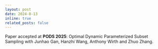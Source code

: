 ```yaml
---
layout: post
date: 2024-8-13
inline: true
related_posts: false
---
```


Paper accepted at **PODS 2025**: Optimal Dynamic Parameterized Subset Sampling with Junhao Gan, Hanzhi Wang, Anthony Wirth and Zhuo Zhang.
